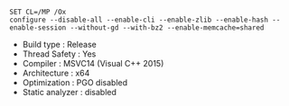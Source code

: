 ```
SET CL=/MP /Ox
configure --disable-all --enable-cli --enable-zlib --enable-hash --enable-session --without-gd --with-bz2 --enable-memcache=shared
```
 - Build type       : Release
 - Thread Safety    : Yes
 - Compiler         : MSVC14 (Visual C++ 2015)
 - Architecture     : x64
 - Optimization     : PGO disabled
 - Static analyzer  : disabled